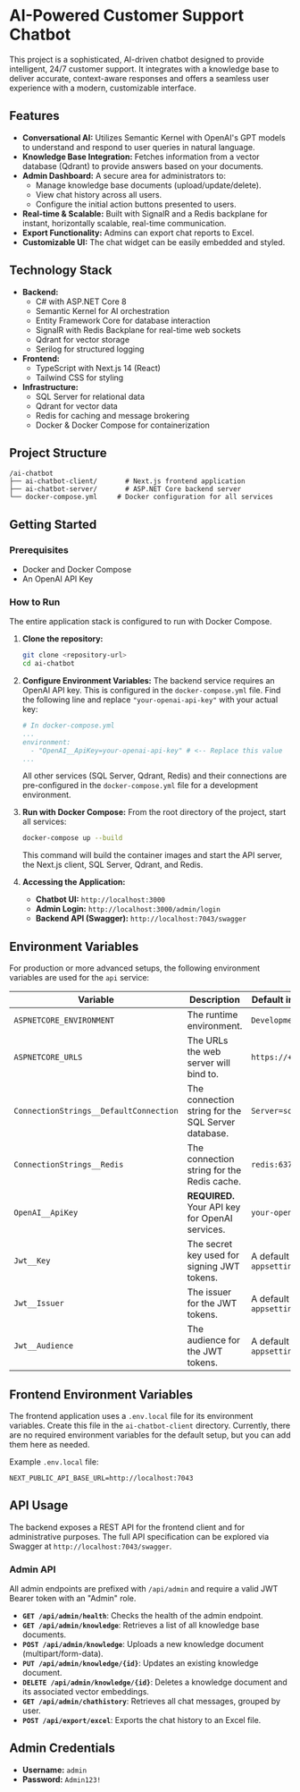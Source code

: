 # AI-Powered Customer Support Chatbot

This project is a sophisticated, AI-driven chatbot designed to provide intelligent, 24/7 customer support. It integrates with a knowledge base to deliver accurate, context-aware responses and offers a seamless user experience with a modern, customizable interface.

## Features

- **Conversational AI:** Utilizes Semantic Kernel with OpenAI's GPT models to understand and respond to user queries in natural language.
- **Knowledge Base Integration:** Fetches information from a vector database (Qdrant) to provide answers based on your documents.
- **Admin Dashboard:** A secure area for administrators to:
  - Manage knowledge base documents (upload/update/delete).
  - View chat history across all users.
  - Configure the initial action buttons presented to users.
- **Real-time & Scalable:** Built with SignalR and a Redis backplane for instant, horizontally scalable, real-time communication.
- **Export Functionality:** Admins can export chat reports to Excel.
- **Customizable UI:** The chat widget can be easily embedded and styled.

## Technology Stack

- **Backend:**
  - C# with ASP.NET Core 8
  - Semantic Kernel for AI orchestration
  - Entity Framework Core for database interaction
  - SignalR with Redis Backplane for real-time web sockets
  - Qdrant for vector storage
  - Serilog for structured logging
- **Frontend:**
  - TypeScript with Next.js 14 (React)
  - Tailwind CSS for styling
- **Infrastructure:**
  - SQL Server for relational data
  - Qdrant for vector data
  - Redis for caching and message brokering
  - Docker & Docker Compose for containerization

## Project Structure

```
/ai-chatbot
├── ai-chatbot-client/       # Next.js frontend application
├── ai-chatbot-server/       # ASP.NET Core backend server
└── docker-compose.yml     # Docker configuration for all services
```

## Getting Started

### Prerequisites

- Docker and Docker Compose
- An OpenAI API Key

### How to Run

The entire application stack is configured to run with Docker Compose.

1.  **Clone the repository:**
    ```bash
    git clone <repository-url>
    cd ai-chatbot
    ```

2.  **Configure Environment Variables:**
    The backend service requires an OpenAI API key. This is configured in the `docker-compose.yml` file. Find the following line and replace `"your-openai-api-key"` with your actual key:

    ```yaml
    # In docker-compose.yml
    ...
    environment:
      - "OpenAI__ApiKey=your-openai-api-key" # <-- Replace this value
    ...
    ```
    All other services (SQL Server, Qdrant, Redis) and their connections are pre-configured in the `docker-compose.yml` file for a development environment.

3.  **Run with Docker Compose:**
    From the root directory of the project, start all services:
    ```bash
    docker-compose up --build
    ```
    This command will build the container images and start the API server, the Next.js client, SQL Server, Qdrant, and Redis.

4.  **Accessing the Application:**
    - **Chatbot UI:** `http://localhost:3000`
    - **Admin Login:** `http://localhost:3000/admin/login`
    - **Backend API (Swagger):** `http://localhost:7043/swagger`

## Environment Variables

For production or more advanced setups, the following environment variables are used for the `api` service:

| Variable                               | Description                                        | Default in `docker-compose.yml`           |
| -------------------------------------- | -------------------------------------------------- | ----------------------------------------- |
| `ASPNETCORE_ENVIRONMENT`               | The runtime environment.                           | `Development`                             |
| `ASPNETCORE_URLS`                      | The URLs the web server will bind to.              | `https://+:8081;http://+:8080`            |
| `ConnectionStrings__DefaultConnection` | The connection string for the SQL Server database. | `Server=sql-server-db;...`                |
| `ConnectionStrings__Redis`             | The connection string for the Redis cache.         | `redis:6379`                              |
| `OpenAI__ApiKey`                       | **REQUIRED.** Your API key for OpenAI services.    | `your-openai-api-key`                     |
| `Jwt__Key`                             | The secret key used for signing JWT tokens.        | A default is in `appsettings.Development` |
| `Jwt__Issuer`                          | The issuer for the JWT tokens.                     | A default is in `appsettings.Development` |
| `Jwt__Audience`                        | The audience for the JWT tokens.                   | A default is in `appsettings.Development` |


## Frontend Environment Variables

The frontend application uses a `.env.local` file for its environment variables. Create this file in the `ai-chatbot-client` directory. Currently, there are no required environment variables for the default setup, but you can add them here as needed.

Example `.env.local` file:
```
NEXT_PUBLIC_API_BASE_URL=http://localhost:7043
```

## API Usage

The backend exposes a REST API for the frontend client and for administrative purposes. The full API specification can be explored via Swagger at `http://localhost:7043/swagger`.

### Admin API

All admin endpoints are prefixed with `/api/admin` and require a valid JWT Bearer token with an "Admin" role.

-   **`GET /api/admin/health`**: Checks the health of the admin endpoint.
-   **`GET /api/admin/knowledge`**: Retrieves a list of all knowledge base documents.
-   **`POST /api/admin/knowledge`**: Uploads a new knowledge document (multipart/form-data).
-   **`PUT /api/admin/knowledge/{id}`**: Updates an existing knowledge document.
-   **`DELETE /api/admin/knowledge/{id}`**: Deletes a knowledge document and its associated vector embeddings.
-   **`GET /api/admin/chathistory`**: Retrieves all chat messages, grouped by user.
-   **`POST /api/export/excel`**: Exports the chat history to an Excel file.

## Admin Credentials

-   **Username:** `admin`
-   **Password:** `Admin123!`